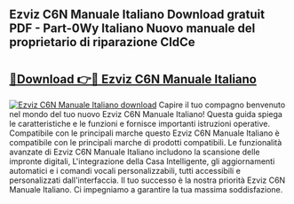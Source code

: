 ## Ezviz C6N Manuale Italiano Download gratuit PDF - Part-0Wy Italiano Nuovo manuale del proprietario di riparazione CIdCe

# <h2><a href="http://dfcfnb.blite.top/?on=Ezviz+C6N+Manuale+Italiano">🔗Download 👉🔴 Ezviz C6N Manuale Italiano</a></h2>

[![Ezviz C6N Manuale Italiano download](https://i.imgur.com/lujVjoI.png)](http://dfcfnb.blite.top/?on=Ezviz+C6N+Manuale+Italiano)
Capire il tuo compagno benvenuto nel mondo del tuo nuovo Ezviz C6N Manuale Italiano! Questa guida spiega le caratteristiche e le funzioni e fornisce importanti istruzioni operative. Compatibile con le principali marche questo Ezviz C6N Manuale Italiano è compatibile con le principali marche di prodotti compatibili. Le funzionalità avanzate di Ezviz C6N Manuale Italiano includono la scansione delle impronte digitali, L'integrazione della Casa Intelligente, gli aggiornamenti automatici e i comandi vocali personalizzabili, tutti accessibili e personalizzati dall'interfaccia. Il tuo successo è la nostra priorità Ezviz C6N Manuale Italiano. Ci impegniamo a garantire la tua massima soddisfazione.
